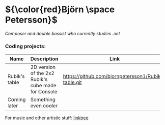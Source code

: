 # ${\color{red}Björn \space Petersson}$
*Composer and double bassist who currently studies .net*  
  

### Coding projects:  
| Name | Description | Link |
| ----------- | ----------- | ----------- |
| Rubik's table | 2D version of the 2x2 Rubik's cube made for Console | https://github.com/bjornpetersson1/Rubiks-table.git |
| Coming later | Something even cooler  | |  
  
  
    
For music and other artistic stuff: [linktree](https://linktr.ee/bjornpetersson)    
